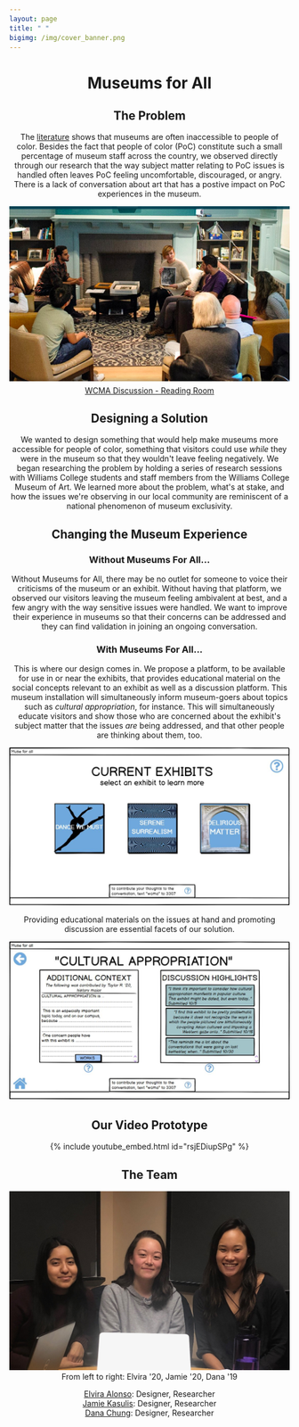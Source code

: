 ```yaml
---
layout: page 
title: " "
bigimg: /img/cover_banner.png
---
```


<center>
	<H1> Museums for All </H1>
</center> 


<center>
	<H2> The Problem </H2>
	<p> The <a href="https://news.artnet.com/art-world/mellon-foundation-museum-diversity-study-322299">literature</a> shows that museums are often inaccessible to people of color. Besides the fact that people of color (PoC) constitute such a small percentage of museum staff across the country, we observed directly through our research that the way subject matter relating to PoC issues is handled often leaves PoC feeling uncomfortable, discouraged, or angry. There is a lack of conversation about art that has a postive impact on PoC experiences in the museum. </p> 
</center>

<p align="center">
  <img src="/img/museum.png">
	<br> <a href="https://wcma.williams.edu/reading-room/">WCMA Discussion - Reading Room</a>
</p>

<center>
	<H2> Designing a Solution </H2>
	<p> We wanted to design something that would help make museums more accessible for people of color, something that visitors could use <i>while</i> they were in the museum so that they wouldn't leave feeling negatively. We began researching the problem by holding a series of research sessions with Williams College students and staff members from the Williams College Museum of Art. We learned more about the problem, what's at stake, and how the issues we're observing in our local community are reminiscent of a national phenomenon of museum exclusivity. </p> 
</center>
	
<center> 
	<H2> Changing the Museum Experience </H2>
	<H3> Without Museums For All...  </H3>
	<p> Without Museums for All, there may be no outlet for someone to voice their criticisms of the museum or an exhibit. Without having that platform, we observed our visitors leaving the museum feeling ambivalent at best, and a few angry with the way sensitive issues were handled. We want to improve their experience in museums so that their concerns can be addressed and they can find validation in joining an ongoing conversation.</p> 	
</center> 

<center> 
	<H3> With Museums For All...  </H3> 
	<p> This is where our design comes in. We propose a platform, to be available for use in or near the exhibits, that provides educational material on the social concepts relevant to an exhibit as well as a discussion platform. This museum installation will simultaneously inform museum-goers about topics such as <i>cultural appropriation</i>, for instance. This will simultaneously educate visitors and show those who are concerned about the exhibit's subject matter that the issues <i>are</i> being addressed, and that other people are thinking about them, too. </p> 	
</center>


![Home Screen](/img/mockup_final/home.JPG)

<center> 
	<p> Providing educational materials on the issues at hand and promoting discussion are essential facets of our solution. </p> 
	</center> 


![Context and Discussion](/img/mockup_final/context_and_discussion.JPG)


<center>
	<H2> Our Video Prototype  </H2>
</center> 


<p align="center">
{% include youtube_embed.html id="rsjEDiupSPg" %}
</p>


<center>
	<H2> The Team </H2>
</center> 

<p align="center">
  <img src="/img/teamx.jpeg">
	<br> From left to right: Elvira '20, Jamie '20, Dana '19
</p>

<center> 
	<p>  
		<a href="https://elvira-alonso.github.io/">Elvira Alonso</a>: Designer, Researcher 
		<br> <a href="https://jamiekasulis.github.io/">Jamie Kasulis</a>: Designer, Researcher 
		<br> <a href="https://danachung3.github.io/">Dana Chung</a>: Designer, Researcher
	</p> 
</center> 

 

